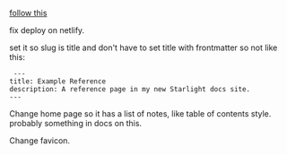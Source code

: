 [follow this](https://starlight.astro.build/getting-started/)

fix deploy on netlify.

set it so slug is title and don't have to set title with frontmatter
so not like this:

```
 ---
title: Example Reference
description: A reference page in my new Starlight docs site.
---
```

Change home page so it has a list of notes, like table of contents style. probably something in docs on this.

Change favicon.
